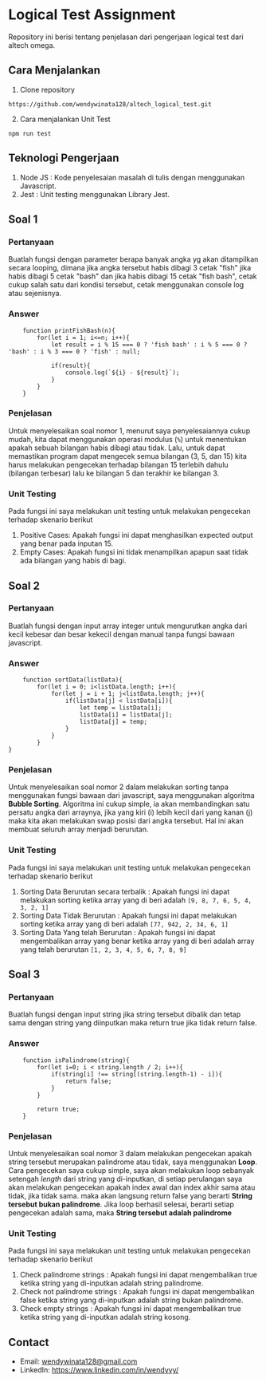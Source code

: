 #   Logical Test Assignment
Repository ini berisi tentang penjelasan dari pengerjaan logical test dari altech omega.

## Cara Menjalankan
1. Clone repository
```
https://github.com/wendywinata128/altech_logical_test.git
```
2. Cara menjalankan Unit Test
```
npm run test
```

## Teknologi Pengerjaan
1. Node JS : Kode penyelesaian masalah di tulis dengan menggunakan Javascript.
2. Jest : Unit testing menggunakan Library Jest.

##  Soal 1
### Pertanyaan
Buatlah fungsi dengan parameter berapa banyak angka yg akan ditampilkan secara looping, dimana jika angka tersebut habis dibagi 3 cetak "fish" jika habis dibagi 5 cetak "bash" dan jika habis dibagi 15 cetak "fish bash", cetak cukup salah satu dari kondisi tersebut, cetak menggunakan console log atau sejenisnya.

### Answer
```
    function printFishBash(n){
        for(let i = 1; i<=n; i++){
            let result = i % 15 === 0 ? 'fish bash' : i % 5 === 0 ? 'bash' : i % 3 === 0 ? 'fish' : null;

            if(result){
                console.log(`${i} - ${result}`);
            }
        }
    }
```

### Penjelasan
Untuk menyelesaikan soal nomor 1, menurut saya penyelesaiannya cukup mudah, kita dapat menggunakan operasi modulus (`%`) untuk menentukan apakah sebuah bilangan habis dibagi atau tidak. Lalu, untuk dapat memastikan program dapat mengecek semua bilangan (3, 5, dan 15) kita harus melakukan pengecekan terhadap bilangan 15 terlebih dahulu (bilangan terbesar) lalu ke bilangan 5 dan terakhir ke bilangan 3.

### Unit Testing
Pada fungsi ini saya melakukan unit testing untuk melakukan pengecekan terhadap skenario berikut
1. Positive Cases: Apakah fungsi ini dapat menghasilkan expected output yang benar pada inputan 15.
2. Empty Cases: Apakah fungsi ini tidak menampilkan apapun saat tidak ada bilangan yang habis di bagi.

##  Soal 2
### Pertanyaan
Buatlah fungsi dengan input array integer untuk mengurutkan angka dari kecil kebesar dan besar kekecil dengan manual tanpa fungsi bawaan javascript.

### Answer
```
    function sortData(listData){
        for(let i = 0; i<listData.length; i++){
            for(let j = i + 1; j<listData.length; j++){
                if(listData[j] < listData[i]){
                    let temp = listData[i];
                    listData[i] = listData[j];
                    listData[j] = temp;
                }
            }
        }
}
```

### Penjelasan
Untuk menyelesaikan soal nomor 2 dalam melakukan sorting tanpa menggunakan fungsi bawaan dari javascript, saya menggunakan algoritma **Bubble Sorting**. Algoritma ini cukup simple, ia akan membandingkan satu persatu angka dari arraynya, jika yang kiri (i) lebih kecil dari yang kanan (j) maka kita akan melakukan swap posisi dari angka tersebut. Hal ini akan membuat seluruh array menjadi berurutan.

### Unit Testing
Pada fungsi ini saya melakukan unit testing untuk melakukan pengecekan terhadap skenario berikut
1. Sorting Data Berurutan secara terbalik : Apakah fungsi ini dapat melakukan sorting ketika array yang di beri adalah `[9, 8, 7, 6, 5, 4, 3, 2, 1]`
2. Sorting Data Tidak Berurutan : Apakah fungsi ini dapat melakukan sorting ketika array yang di beri adalah `[77, 942, 2, 34, 6, 1]`
3. Sorting Data Yang telah Berurutan : Apakah fungsi ini dapat mengembalikan array yang benar ketika array yang di beri adalah array yang telah berurutan `[1, 2, 3, 4, 5, 6, 7, 8, 9]`

##  Soal 3
### Pertanyaan
Buatlah fungsi dengan input string jika string tersebut dibalik dan tetap sama dengan string yang diinputkan maka return true jika tidak return false.

### Answer
```
    function isPalindrome(string){
        for(let i=0; i < string.length / 2; i++){
            if(string[i] !== string[(string.length-1) - i]){
                return false;
            }
        }

        return true;
    }
```

### Penjelasan
Untuk menyelesaikan soal nomor 3 dalam melakukan pengecekan apakah string tersebut merupakan palindrome atau tidak, saya menggunakan **Loop**. Cara pengecekan saya cukup simple, saya akan melakukan loop sebanyak setengah *length* dari string yang di-inputkan, di setiap perulangan saya akan melakukan pengecekan apakah index awal dan index akhir sama atau tidak, jika tidak sama. maka akan langsung return false yang berarti **String tersebut bukan palindrome**. Jika loop berhasil selesai, berarti setiap pengecekan adalah sama, maka **String tersebut adalah palindrome**

### Unit Testing
Pada fungsi ini saya melakukan unit testing untuk melakukan pengecekan terhadap skenario berikut
1. Check palindrome strings : Apakah fungsi ini dapat mengembalikan true ketika string yang di-inputkan adalah string palindrome.
2. Check not palindrome strings : Apakah fungsi ini dapat mengembalikan false ketika string yang di-inputkan adalah string bukan palindrome.
3. Check empty strings : Apakah fungsi ini dapat mengembalikan true ketika string yang di-inputkan adalah string kosong.

## Contact
- Email: wendywinata128@gmail.com
- LinkedIn: https://www.linkedin.com/in/wendyyy/